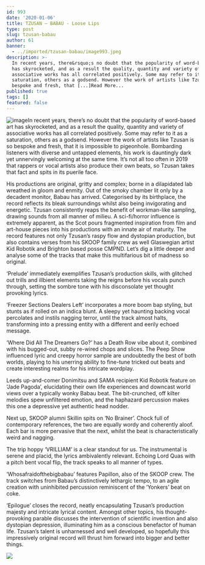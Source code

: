 ```yaml
---
id: 993
date: '2020-01-06'
title: TZUSAN – BABAU - Loose Lips
type: post
slug: tzusan-babau
author: 61
banner:
  - ../imported/tzusan-babau/image993.jpeg
description: >-
  In recent years, there&rsquo;s no doubt that the popularity of word-based art
  has skyrocketed, and as a result the quality, quantity and variety of
  associative works has all correlated positively. Some may refer to it as a
  saturation, others as a godsend. However the work of artists like Tzusan is so
  bespoke and fresh, that [...]Read More...
published: true
tags: []
featured: false
---
```

![image](../../imported/tzusan-babau/image993.jpeg)In recent years, there’s no doubt that the popularity of word-based art has skyrocketed, and as a result the quality, quantity and variety of associative works has all correlated positively. Some may refer to it as a saturation, others as a godsend. However the work of artists like Tzusan is so bespoke and fresh, that it is impossible to pigeonhole. Bombarding listeners with diverse and untapped elements, his work is dauntingly dark yet unnervingly welcoming at the same time. It’s not all too often in 2019 that rappers or vocal artists also produce their own beats, so Tzusan takes that fact and spits in its puerile face. 

His productions are original, gritty and complex; borne in a dilapidated lab wreathed in gloom and enmity. Out of the smoky chamber lit only by a decadent monitor, Babau has arrived. Categorised by its birthplace, the record reflects its bleak surroundings whilst also being invigorating and energetic. Tzusan consistently reaps the benefit of workman-like sampling, drawing sounds from all manner of milieu. A sci-fi/horror influence is extremely apparent, as the Scot pours fragmented inspiration from film and art-house pieces into his productions with an innate air of maturity. The record features not only Tzusan’s raspy flow and dystopian production, but also contains verses from his SKOOP family crew as well Glaswegian artist Kid Robotik and Brighton based posse CMPND. Let’s dig a little deeper and analyse some of the tracks that make this multifarious bit of madness so original.

‘Prelude’ immediately exemplifies Tzusan’s production skills, with glitched out trills and illbient elements taking the reigns before his vocals punch through, setting the sombre tone with his disconsolate yet thought provoking lyrics.

‘Freezer Sections Dealers Left’ incorporates a more boom bap styling, but stunts as if rolled on an indica blunt. A sleepy yet haunting backing vocal percolates and instils nagging terror, until the track almost halts, transforming into a pressing entity with a different and eerily echoed message.

‘Where Did All The Dreamers Go?’ has a Death Row vibe about it, combined with his bugged-out, subby re-wired chops and slices. The Peep Show influenced lyric and creepy horror sample are undoubtedly the best of both worlds, playing to his unerring ability to fine-tune tricked out beats and create interesting realms for his intricate wordplay.

Leeds up-and-comer Donimitsu and SAMA recipient Kid Robotik feature on ‘Jade Pagoda’, elucidating their own life experiences and downcast world views over a typically wonky Babau beat. The bit-crunched, off kilter melodies spew unfiltered emotion, and the haphazard percussion makes this one a depressive yet authentic head nodder.

Next up, SKOOP alumni Skillin spits on ‘No Brainer’. Chock full of contemporary references, the two are equally wordy and coherently aloof. Each bar is more pervasive that the next, whilst the beat is characteristically weird and nagging.

The trip hoppy ‘VRILLIAM’ is a clear standout for us. The instrumental is serene and placid, the lyrics ambivalently relevant. Echoing Lord Quas with a pitch bent vocal flip, the track speaks to all manner of types.

‘Whosafraidofthebigbabau’ features Papillon, also of the SKOOP crew. The track switches from Babau’s distinctively lethargic tempo, to an agile creation with uninhibited percussion reminiscent of the ‘Yonkers’ beat on coke.

‘Epilogue’ closes the record, neatly encapsulating Tzusan’s production majesty and intricate lyrical content. Amongst other topics, his thought-provoking parable discusses the intervention of scientific invention and also dystopian depression, illuminating him as a conscious benefactor of human life. Tzusan’s talent is unharnessed and well developed, so hopefully this impressively original record will thrust him forward into bigger and better things.

![](/wp-content/uploads/live/img/wysiwyg/5e138221d896b.jpg)